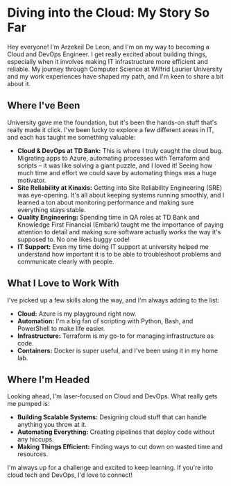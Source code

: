 # Diving into the Cloud: My Story So Far


Hey everyone! I'm Arzekeil De Leon, and I'm on my way to becoming a Cloud and DevOps Engineer. I get really excited about building things, especially when it involves making IT infrastructure more efficient and reliable. My journey through Computer Science at Wilfrid Laurier University and my work experiences have shaped my path, and I'm keen to share a bit about it.

## Where I've Been

University gave me the foundation, but it's been the hands-on stuff that's really made it click. I've been lucky to explore a few different areas in IT, and each has taught me something valuable:

* **Cloud & DevOps at TD Bank:** This is where I truly caught the cloud bug. Migrating apps to Azure, automating processes with Terraform and scripts – it was like solving a giant puzzle, and I loved it! Seeing how much time and effort we could save by automating things was a huge motivator.
* **Site Reliability at Kinaxis:** Getting into Site Reliability Engineering (SRE) was eye-opening. It's all about keeping systems running smoothly, and I learned a ton about monitoring performance and making sure everything stays stable.
* **Quality Engineering:** Spending time in QA roles at TD Bank and Knowledge First Financial (Embark) taught me the importance of paying attention to detail and making sure software actually *works* the way it's supposed to. No one likes buggy code!
* **IT Support:** Even my time doing IT support at university helped me understand how important it is to be able to troubleshoot problems and communicate clearly with people.

## What I Love to Work With

I've picked up a few skills along the way, and I'm always adding to the list:

* **Cloud:** Azure is my playground right now.
* **Automation:** I'm a big fan of scripting with Python, Bash, and PowerShell to make life easier.
* **Infrastructure:** Terraform is my go-to for managing infrastructure as code.
* **Containers:** Docker is super useful, and I've been using it in my home lab.

## Where I'm Headed

Looking ahead, I'm laser-focused on Cloud and DevOps. What really gets me pumped is:

* **Building Scalable Systems:** Designing cloud stuff that can handle anything you throw at it.
* **Automating Everything:** Creating pipelines that deploy code without any hiccups.
* **Making Things Efficient:** Finding ways to cut down on wasted time and resources.

I'm always up for a challenge and excited to keep learning. If you're into cloud tech and DevOps, I'd love to connect!

